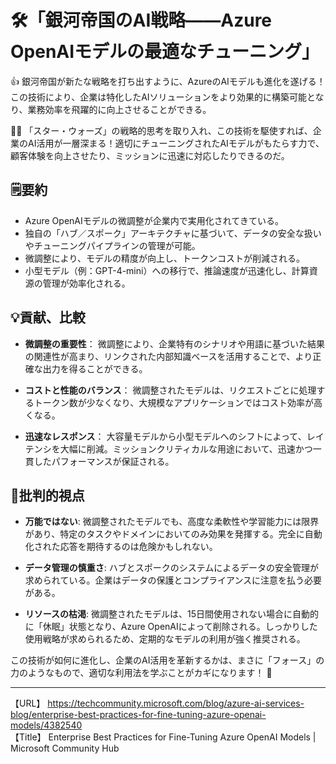 # 🛠️「銀河帝国のAI戦略――Azure OpenAIモデルの最適なチューニング」

👍 銀河帝国が新たな戦略を打ち出すように、AzureのAIモデルも進化を遂げる！この技術により、企業は特化したAIソリューションをより効果的に構築可能となり、業務効率を飛躍的に向上させることができる。

🙋‍♂️ 「スター・ウォーズ」の戦略的思考を取り入れ、この技術を駆使すれば、企業のAI活用が一層深まる！適切にチューニングされたAIモデルがもたらす力で、顧客体験を向上させたり、ミッションに迅速に対応したりできるのだ。

## 🗒️要約

- Azure OpenAIモデルの微調整が企業内で実用化されてきている。
- 独自の「ハブ／スポーク」アーキテクチャに基づいて、データの安全な扱いやチューニングパイプラインの管理が可能。
- 微調整により、モデルの精度が向上し、トークンコストが削減される。
- 小型モデル（例：GPT-4-mini）への移行で、推論速度が迅速化し、計算資源の管理が効率化される。

## 💡貢献、比較

- **微調整の重要性**：
  微調整により、企業特有のシナリオや用語に基づいた結果の関連性が高まり、リンクされた内部知識ベースを活用することで、より正確な出力を得ることができる。
  
- **コストと性能のバランス**：
  微調整されたモデルは、リクエストごとに処理するトークン数が少なくなり、大規模なアプリケーションではコスト効率が高くなる。

- **迅速なレスポンス**：
  大容量モデルから小型モデルへのシフトによって、レイテンシを大幅に削減。ミッションクリティカルな用途において、迅速かつ一貫したパフォーマンスが保証される。

## 🤔批判的視点

- **万能ではない**:
  微調整されたモデルでも、高度な柔軟性や学習能力には限界があり、特定のタスクやドメインにおいてのみ効果を発揮する。完全に自動化された応答を期待するのは危険かもしれない。

- **データ管理の慎重さ**:
  ハブとスポークのシステムによるデータの安全管理が求められている。企業はデータの保護とコンプライアンスに注意を払う必要がある。

- **リソースの枯渇**:
  微調整されたモデルは、15日間使用されない場合に自動的に「休眠」状態となり、Azure OpenAIによって削除される。しっかりした使用戦略が求められるため、定期的なモデルの利用が強く推奨される。

この技術が如何に進化し、企業のAI活用を革新するかは、まさに「フォース」の力のようなもので、適切な利用法を学ぶことがカギになります！ 🚀

---

【URL】 <https://techcommunity.microsoft.com/blog/azure-ai-services-blog/enterprise-best-practices-for-fine-tuning-azure-openai-models/4382540><br>
【Title】 Enterprise Best Practices for Fine-Tuning Azure OpenAI Models | Microsoft Community Hub

